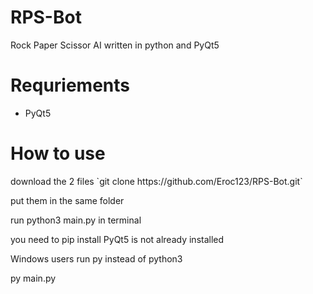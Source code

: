 # RPS-Bot
Rock Paper Scissor AI written in python and PyQt5


# Requriements 
* PyQt5

# How to use
<p>download the 2 files
  `git clone https://github.com/Eroc123/RPS-Bot.git`

<p>put them in the same folder
<p>run python3 main.py in terminal
<p>you need to pip install PyQt5 is not already installed
<p><p>
Windows users run py instead of python3
<p>py main.py
